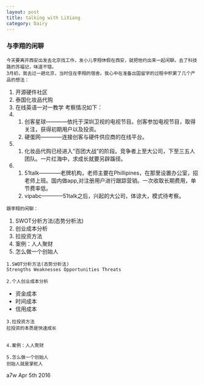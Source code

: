 ```yaml
---
layout: post
title: talking with LiXiang
category: Dairy
---
```

### 与李翔的闲聊 ###
    今天要离开西安出发去北京找工作，发小儿李翔休假在西安，就把他约出来一起闲聊。去了科技路的苏福记，味道不错。
    3月初，我去过一趟北京，当时住在李翔的宿舍。我心中在准备出国留学的过程中积累了几个产品的想法：
1.    开源硬件社区    
2.    泰国化妆品代购
3.    在线英语一对一教学
    考察情况如下：
1.    1.    创客星球————依托于深圳卫视的电视节目。创客参加电视节目，取得关注，获得初期用户以及投资。
      2.    硬蛋网————连接创客与硬件供应商的在线平台。
2.    1.    化妆品代购已经进入“百团大战”的阶段。竞争者上至大公司，下至三五人团队。一片红海中，求成长就要另辟蹊径。
3.    1.    51talk————老牌机构，老师主要在Phillipines，在那里设置办公室，招老师上班。国内做app,对注册用户进行跟踪营销。一次收取长期费用，单节费率低。
      2.    vipabc————51talk之后，兴起的大公司，体谅大，模式待考察。

    跟李翔的闲聊：
1.    SWOT分析方法(态势分析法)    
2.    创业成本分析    
3.    拉投资方法    
4.    案例：人人聚财    
5.    怎么做一个创始人

    1.SWOT分析方法(态势分析法)
    Strengths Weaknesses Opportunities Threats

    2.个人创业成本分析
*    资金成本    
*    时间成本
*    信用成本

    3.拉投资方法
    拉投资的本质是快速成长


    4.案例：人人聚财   

    5.怎么做一个创始人
    创始人就是掌舵人
    


a7w
Apr 5th 2016